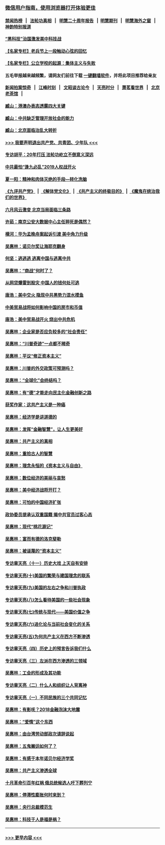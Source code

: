 ### [微信用户指南，使用浏览器打开体验更佳](https://github.com/gfw-breaker/banned-news1/blob/master/indexes/wechat-guide.md?t=0)
#### [禁闻热榜](热点新闻.md?t=0)  &nbsp;&nbsp;|&nbsp;&nbsp; [法轮功真相](https://github.com/gfw-breaker/truth/blob/master/README.md?t=0) &nbsp;&nbsp;|&nbsp;&nbsp; [明慧二十周年报告](https://github.com/gfw-breaker/mh-reports/blob/master/README.md?t=0) &nbsp;&nbsp;|&nbsp;&nbsp;[明慧期刊](https://github.com/gfw-breaker/mh-qikan) &nbsp;&nbsp;|&nbsp;&nbsp; [明慧海外之窗](https://github.com/gfw-breaker/mh-news/blob/master/README.md?t=0) &nbsp;&nbsp;|&nbsp;&nbsp; [神韵特别报道](https://github.com/gfw-breaker/mh-news/blob/master/shenyun.md?t=0)
#### [“黑科技”治国激发美中科技战](../pages/nsc423/n11638056.md?t=02072344) 
#### [【名家专栏】老兵节上一段触动心弦的回忆](../pages/nsc423/n11646016.md?t=02072344) 
#### [【名家专栏】公立学校的起源：集体主义与失败](../pages/nsc423/n11601833.md?t=02072344) 
#### 五毛举报越来越频繁，请网友们前往下载 [一键翻墙软件](https://github.com/gfw-breaker/ssr-accounts)，并将此项目推荐给亲友
#### [新闻拍案惊奇](https://github.com/gfw-breaker/banned-news1/blob/master/pages/link4.md) &nbsp;&nbsp;|&nbsp;&nbsp; [江峰时刻](https://github.com/gfw-breaker/banned-news1/blob/master/pages/link4.md) &nbsp;&nbsp;|&nbsp;&nbsp; [文昭谈古论今](https://github.com/gfw-breaker/banned-news1/blob/master/pages/link4.md) &nbsp;&nbsp;|&nbsp;&nbsp; [天亮时分](https://github.com/gfw-breaker/banned-news1/blob/master/pages/link4.md) &nbsp;&nbsp;|&nbsp;&nbsp; [萧茗看世界](https://github.com/gfw-breaker/banned-news1/blob/master/pages/link4.md) &nbsp;&nbsp;|&nbsp;&nbsp; [北京老茶馆](https://github.com/gfw-breaker/banned-news1/blob/master/pages/link4.md) &nbsp;&nbsp;|&nbsp;&nbsp; 
#### [臧山：港澳办表态透露四大关键](../pages/nsc423/n11421628.md?t=02072344) 
#### [臧山：中共缺乏管理开放社会的能力](../pages/nsc423/n11407457.md?t=02072344) 
#### [臧山：北京面临治乱大转折](../pages/nsc423/n11406895.md?t=02072344) 
#### [>>> 我要声明退出共产党、共青团、少年队 <<<](https://github.com/begood0513/goodnews/blob/master/quit/letter.md) 
#### [专访胡平：20年打压 法轮功屹立不倒意义深远](../pages/nsc423/n11398800.md?t=02072344) 
#### [中共最怕“逢九必乱”2019人权战开火](../pages/nsc423/n11385248.md?t=02072344) 
#### [夏一阳：精神和肉体灭绝的手段—转化洗脑](../pages/nsc423/n11368250.md?t=02072344) 
#### [《九评共产党》](https://github.com/begood0513/9ping.md/blob/master/README.md) &nbsp;|&nbsp; [《解体党文化》](../../../../jtdwh.md/blob/master/README.md)  &nbsp;|&nbsp; [《共产主义的终极目的》](../../../../gczydzjmd.md/blob/master/README.md) &nbsp;|&nbsp; [《魔鬼在统治我们的世界》](../../../../mgztzwmdsj.md/blob/master/README.md) 
#### [六月风云激变 北京当局面临三条路](../pages/nsc423/n11313668.md?t=02072344) 
#### [许茹：南京公安大数据中心主任猝死是偶然？](../pages/nsc423/n11064744.md?t=02072344) 
#### [横河：华为孟晚舟案起诉引渡 美中角力升级](../pages/nsc423/n11027230.md?t=02072344) 
#### [吴惠林：诺贝尔奖让海耶克翻身](../pages/nsc423/n10890049.md?t=02072344) 
#### [何坚：逃逃逃 逃离中国与逃离中共](../pages/nsc423/n10592891.md?t=02072344) 
#### [吴惠林：“商战”何时了？](../pages/nsc423/n10573558.md?t=02072344) 
#### [从网贷爆雷到股灾 中国人的钱何处可逃](../pages/nsc423/n10572800.md?t=02072344) 
#### [唐浩：美中交火 隐现中共黑势力混水摸鱼](../pages/nsc423/n10544040.md?t=02072344) 
#### [中美贸易战将如何影响中国的房市和币值](../pages/nsc423/n10543697.md?t=02072344) 
#### [唐浩：美中贸易战开火 烧出中共危机](../pages/nsc423/n10540126.md?t=02072344) 
#### [吴惠林：企业家是否应负较多的“社会责任”](../pages/nsc423/n10535022.md?t=02072344) 
#### [吴惠林：“川普奇迹”一点都不稀奇](../pages/nsc423/n10512808.md?t=02072344) 
#### [吴惠林：平议“修正资本主义”](../pages/nsc423/n10495724.md?t=02072344) 
#### [吴惠林：川普的外交政策可预测吗？](../pages/nsc423/n10462387.md?t=02072344) 
#### [吴惠林：“全球化”会终结吗？](../pages/nsc423/n10452838.md?t=02072344) 
#### [吴惠林：有“德”才能走向民主化金融创新之路](../pages/nsc423/n10432292.md?t=02072344) 
#### [获奖作家：这共产主义是一种癌](../pages/nsc423/n10431541.md?t=02072344) 
#### [吴惠林：经济学是讲道德的](../pages/nsc423/n10398014.md?t=02072344) 
#### [吴惠林：发挥“金融智慧”，让人生更美好](../pages/nsc423/n10375019.md?t=02072344) 
#### [吴惠林：共产主义的真相](../pages/nsc423/n10351394.md?t=02072344) 
#### [吴惠林：重拾古人的智慧](../pages/nsc423/n10337691.md?t=02072344) 
#### [吴惠林：理念永恒的《资本主义与自由》](../pages/nsc423/n10316274.md?t=02072344) 
#### [吴惠林：数位经济的美丽与哀愁](../pages/nsc423/n10292946.md?t=02072344) 
#### [吴惠林：美中经济战将开打？](../pages/nsc423/n10258825.md?t=02072344) 
#### [吴惠林：可怕的中国经济扩张](../pages/nsc423/n10219147.md?t=02072344) 
#### [政协委员提承认双重国籍 揭中共官员过客心态](../pages/nsc423/n10208809.md?t=02072344) 
#### [吴惠林：现代“桃花源记”](../pages/nsc423/n10185234.md?t=02072344) 
#### [吴惠林：富而有德的洛克斐勒](../pages/nsc423/n10142264.md?t=02072344) 
#### [吴惠林：被诬蔑的“资本主义”](../pages/nsc423/n10124816.md?t=02072344) 
#### [专访章天亮（十一）历史大戏 上天自有安排](../pages/nsc423/n10094905.md?t=02072344) 
#### [专访章天亮(十)美国的繁荣与建国理念的联系](../pages/nsc423/n10094899.md?t=02072344) 
#### [专访章天亮(九)美国的左右之争和川普执政](../pages/nsc423/n10094889.md?t=02072344) 
#### [专访章天亮(八)怎么看待美国的一些社会现象](../pages/nsc423/n10094857.md?t=02072344) 
#### [专访章天亮(七)传统与现代——美国价值之争](../pages/nsc423/n10093140.md?t=02072344) 
#### [专访章天亮(六)进化论与当前社会变化的关系](../pages/nsc423/n10092036.md?t=02072344) 
#### [专访章天亮(五)为何共产主义在西方不断渗透](../pages/nsc423/n10083620.md?t=02072344) 
#### [专访章天亮（四）历史上的预言告诉我们什么](../pages/nsc423/n10083606.md?t=02072344) 
#### [专访章天亮（三）左派在西方渗透的三领域](../pages/nsc423/n10081115.md?t=02072344) 
#### [吴惠林：工会的形成及其功能](../pages/nsc423/n10080633.md?t=02072344) 
#### [专访章天亮（二）什么人和组织让人背离神](../pages/nsc423/n10076637.md?t=02072344) 
#### [专访章天亮（一）不同民族的三个共同记忆](../pages/nsc423/n10074188.md?t=02072344) 
#### [吴惠林：有影呒？2018金融泡沫大地震](../pages/nsc423/n10040534.md?t=02072344) 
#### [吴惠林：“爱情”这个东西](../pages/nsc423/n10019423.md?t=02072344) 
#### [吴惠林：由台湾劳动部政次请辞说起](../pages/nsc423/n9979679.md?t=02072344) 
#### [吴惠林：五鬼搬运如何了？](../pages/nsc423/n9925338.md?t=02072344) 
#### [吴惠林：有感于本年诺贝尔经济学奖](../pages/nsc423/n9871883.md?t=02072344) 
#### [吴惠林：共产主义渗透全球](../pages/nsc423/n9812748.md?t=02072344) 
#### [十月革命引百年红祸 俄总统候选人吁下葬列宁](../pages/nsc423/n9810182.md?t=02072344) 
#### [吴惠林：停滞性膨胀何时来到？](../pages/nsc423/n9764136.md?t=02072344) 
#### [吴惠林：央行总裁模范生](../pages/nsc423/n9728134.md?t=02072344) 
#### [吴惠林：科技于人是福是祸？](../pages/nsc423/n9672982.md?t=02072344) 

----
#### [ >>> 更早内容 <<< ](../indexes/nsc423-earlier.md)

